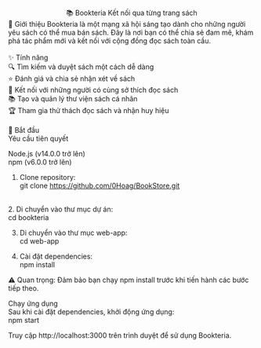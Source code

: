 <div align="center">
📚 Bookteria
Kết nối qua từng trang sách
</div>
📖 Giới thiệu
Bookteria là một mạng xã hội sáng tạo dành cho những người yêu sách có thể mua bán sách. Đây là nơi bạn có thể chia sẻ đam mê, khám phá tác phẩm mới và kết nối với cộng đồng đọc sách toàn cầu.<br>
<br>
✨ Tính năng<br>
🔍 Tìm kiếm và duyệt sách một cách dễ dàng<br>
⭐ Đánh giá và chia sẻ nhận xét về sách<br>
👥 Kết nối với những người có cùng sở thích đọc sách<br>
📚 Tạo và quản lý thư viện sách cá nhân<br>
🏆 Tham gia thử thách đọc sách và nhận huy hiệu<br>
<br>
🚀 Bắt đầu<br>
Yêu cầu tiên quyết<br>

Node.js (v14.0.0 trở lên)<br>
npm (v6.0.0 trở lên)<br>

1. Clone repository:<br>
git clone https://github.com/0Hoag/BookStore.git<br>
<br>
2. Di chuyển vào thư mục dự án:<br>
cd bookteria<br>

3. Di chuyển vào thư mục web-app:<br>
cd web-app<br>

4. Cài đặt dependencies:<br>
npm install<br>

⚠️ Quan trọng: Đảm bảo bạn chạy npm install trước khi tiến hành các bước tiếp theo.<br>

Chạy ứng dụng<br>
Sau khi cài đặt dependencies, khởi động ứng dụng:<br>
npm start<br>

Truy cập http://localhost:3000 trên trình duyệt để sử dụng Bookteria.<br>
